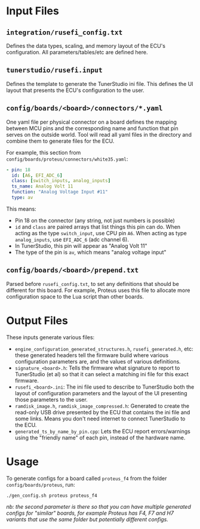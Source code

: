 
# Input Files

## `integration/rusefi_config.txt`

Defines the data types, scaling, and memory layout of the ECU's configuration. All parameters/tables/etc are defined here.

## `tunerstudio/rusefi.input`

Defines the template to generate the TunerStudio ini file. This defines the UI layout that presents the ECU's configuration to the user.

## `config/boards/<board>/connectors/*.yaml`

One yaml file per physical connector on a board defines the mapping between MCU pins and the corresponding name and function that pin serves on the outside world. Tool will read all yaml files in the directory and combine them to generate files for the ECU.

For example, this section from `config/boards/proteus/connectors/white35.yaml`:

```yaml
- pin: 18
  id: [A6, EFI_ADC_6]
  class: [switch_inputs, analog_inputs]
  ts_name: Analog Volt 11
  function: "Analog Voltage Input #11"
  type: av
```

This means:
- Pin 18 on the connector (any string, not just numbers is possible)
- `id` and `class` are paired arrays that list things this pin can do. When acting as the type `switch_input`, use CPU pin `A6`. When acting as type `analog_inputs`, use `EFI_ADC_6` (adc channel 6).
- In TunerStudio, this pin will appear as "Analog Volt 11"
- The type of the pin is `av`, which means "analog voltage input"

## `config/boards/<board>/prepend.txt`

Parsed before `rusefi_config.txt`, to set any definitions that should be different for this board. For example, Proteus uses this file to allocate more configuration space to the Lua script than other boards.


# Output Files

These inputs generate various files:
- `engine_configuration_generated_structures.h`, `rusefi_generated.h`, etc: these generated headers tell the firmware build where various configuration parameters are, and the values of various definitions.
- `signature_<board>.h`: Tells the firmware what signature to report to TunerStudio (et al) so that it can select a matching ini file for this exact firmware.
- `rusefi_<board>.ini`: The ini file used to describe to TunerStudio both the layout of configuration parameters and the layout of the UI presenting those parameters to the user.
- `ramdisk_image.h`, `ramdisk_image_compressed.h`: Generated to create the read-only USB drive presented by the ECU that contains the ini file and some links. Means you don't need internet to connect TunerStudio to the ECU.
- `generated_ts_by_name_by_pin.cpp`: Lets the ECU report errors/warnings using the "friendly name" of each pin, instead of the hardware name.

# Usage

To generate configs for a board called `proteus_f4` from the folder `config/boards/proteus`, run:

`./gen_config.sh proteus proteus_f4`

_nb: the second parameter is there so that you can have multiple generated configs for "similar" boards, for example Proteus has F4, F7 and H7 variants that use the same folder but potentially different configs._
